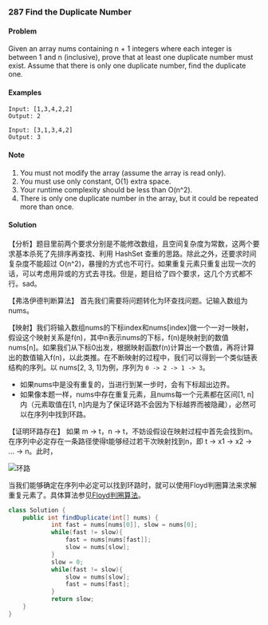 ### 287 Find the Duplicate Number

#### Problem
Given an array nums containing n + 1 integers where each integer is between 1 and n (inclusive), prove that at least one duplicate number must exist. Assume that there is only one duplicate number, find the duplicate one.

#### Examples
```
Input: [1,3,4,2,2]
Output: 2

```

```
Input: [3,1,3,4,2]
Output: 3

```

#### Note

1. You must not modify the array (assume the array is read only).
2. You must use only constant, O(1) extra space.
3. Your runtime complexity should be less than O(n^2).
4. There is only one duplicate number in the array, but it could be repeated more than once.

#### Solution

【分析】题目里前两个要求分别是不能修改数组，且空间复杂度为常数，这两个要求基本杀死了先排序再查找、利用 HashSet 查重的思路。除此之外，还要求时间复杂度不能超过 O(n^2)，暴搜的方式也不可行。如果重复元素只重复出现一次的话，可以考虑用异或的方式去寻找。但是，题目给了四个要求，这几个方式都不行。sad。

【弗洛伊德判断算法】
首先我们需要将问题转化为环查找问题。记输入数组为nums。

【映射】我们将输入数组nums的下标index和nums[index]做一个一对一映射，假设这个映射关系是f(n)，其中n表示nums的下标，f(n)是映射到的数值nums[n]。如果我们从下标0出发，根据映射函数f(n)计算出一个数值，再将计算出的数值输入f(n)，以此类推。在不断映射的过程中，我们可以得到一个类似链表结构的序列。以 nums[2, 3, 1]为例，序列为 `0 -> 2 -> 1 -> 3`。 

* 如果nums中是没有重复的，当进行到某一步时，会有下标超出边界。
* 如果像本题一样，nums中存在重复元素，且nums每一个元素都在区间[1, n]内（元素取值在[1, n]内是为了保证环路不会因为下标越界而被隐藏），必然可以在序列中找到环路。

【证明环路存在】
如果 m -> t，n -> t，不妨设假设在映射过程中首先会找到m。 在序列中必定存在一条路径使得t能够经过若干次映射找到n，即 t -> x1 -> x2 -> ... -> n。此时，

![环路](https://i.loli.net/2018/10/30/5bd81c4d1da11.jpg)

当我们能够确定在序列中必定可以找到环路时，就可以使用Floyd判圈算法来求解重复元素了。具体算法参见[Floyd判圈算法](https://zh.wikipedia.org/wiki/Floyd%E5%88%A4%E5%9C%88%E7%AE%97%E6%B3%95)。

``` java
class Solution {
    public int findDuplicate(int[] nums) {
			int fast = nums[nums[0]], slow = nums[0];
			while(fast != slow){
				fast = nums[nums[fast]];
				slow = nums[slow];
			}
			slow = 0;
			while(fast != slow){
				slow = nums[slow];
				fast = nums[fast];
			}
			return slow;
    }
}
```